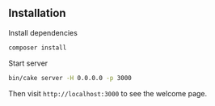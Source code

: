 ## Installation

Install dependencies
```bash
composer install
```

Start server
```bash
bin/cake server -H 0.0.0.0 -p 3000
```

Then visit `http://localhost:3000` to see the welcome page.
